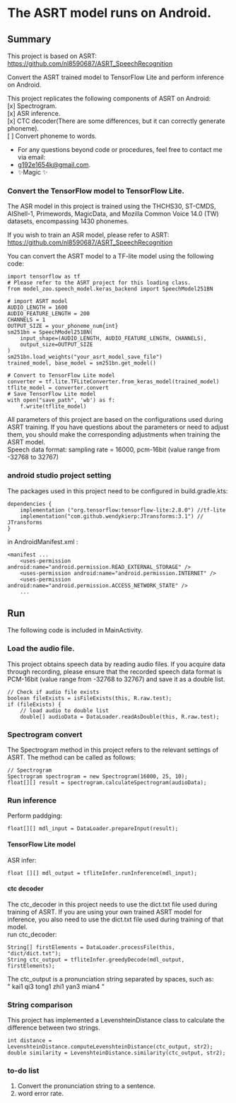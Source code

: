 # The ASRT model runs on Android.
## Summary
This project is based on ASRT:  
https://github.com/nl8590687/ASRT_SpeechRecognition

Convert the ASRT trained model to TensorFlow Lite and perform inference on Android.  

This project replicates the following components of ASRT on Android:  
[x] Spectrogram.  
[x] ASR inference.  
[x] CTC decoder(There are some differences, but it can correctly generate phoneme).  
[ ] Convert phoneme to words.  

- For any questions beyond code or procedures, feel free to contact me via email: 
- g192e1654k@gmail.com.
- ✨Magic ✨

### Convert the TensorFlow model to TensorFlow Lite.
The ASR model in this project is trained using the THCHS30, ST-CMDS, AIShell-1, Primewords, MagicData, and Mozilla Common Voice 14.0 (TW) datasets, encompassing 1430 phonemes.  

If you wish to train an ASR model, please refer to ASRT:  
https://github.com/nl8590687/ASRT_SpeechRecognition  

You can convert the ASRT model to a TF-lite model using the following code:
```
import tensorflow as tf
# Please refer to the ASRT project for this loading class.  
from model_zoo.speech_model.keras_backend import SpeechModel251BN

# import ASRT model
AUDIO_LENGTH = 1600
AUDIO_FEATURE_LENGTH = 200
CHANNELS = 1
OUTPUT_SIZE = your_phoneme_num{int}
sm251bn = SpeechModel251BN(
    input_shape=(AUDIO_LENGTH, AUDIO_FEATURE_LENGTH, CHANNELS),
    output_size=OUTPUT_SIZE
)
sm251bn.load_weights("your_asrt_model_save_file")
trained_model, base_model = sm251bn.get_model()

# Convert to TensorFlow Lite model
converter = tf.lite.TFLiteConverter.from_keras_model(trained_model)
tflite_model = converter.convert
# Save TensorFlow Lite model
with open("save_path", 'wb') as f:
    f.write(tflite_model)
```

All parameters of this project are based on the configurations used during ASRT training. If you have questions about the parameters or need to adjust them, you should make the corresponding adjustments when training the ASRT model.  
Speech data format: sampling rate = 16000, pcm-16bit (value range from -32768 to 32767)  

### android studio project setting
The packages used in this project need to be configured in build.gradle.kts:  
```
dependencies {
    implementation ("org.tensorflow:tensorflow-lite:2.8.0") //tf-lite
    implementation("com.github.wendykierp:JTransforms:3.1") // JTransforms
}
```
in AndroidManifest.xml :
```
<manifest ...
    <uses-permission android:name="android.permission.READ_EXTERNAL_STORAGE" />
    <uses-permission android:name="android.permission.INTERNET" />
    <uses-permission android:name="android.permission.ACCESS_NETWORK_STATE" />
    ...
```

## Run
The following code is included in MainActivity.  
### Load the audio file.
This project obtains speech data by reading audio files. If you acquire data through recording, please ensure that the recorded speech data format is PCM-16bit (value range from -32768 to 32767) and save it as a double list.  
```
// Check if audio file exists
boolean fileExists = isFileExists(this, R.raw.test);
if (fileExists) {
    // load audio to double list
    double[] audioData = DataLoader.readAsDouble(this, R.raw.test);
```
### Spectrogram convert
The Spectrogram method in this project refers to the relevant settings of ASRT. The method can be called as follows:  
```
// Spectrogram
Spectrogram spectrogram = new Spectrogram(16000, 25, 10);
float[][] result = spectrogram.calculateSpectrogram(audioData);
```
### Run inference
Perform paddging:
```
float[][] mdl_input = DataLoader.prepareInput(result);
```

#### TensorFlow Lite model
ASR infer:
```
float [][] mdl_output = tfliteInfer.runInference(mdl_input);
```

#### ctc decoder
The ctc_decoder in this project needs to use the dict.txt file used during training of ASRT. If you are using your own trained ASRT model for inference, you also need to use the dict.txt file used during training of that model.  
run ctc_decoder:  
```
String[] firstElements = DataLoader.processFile(this, "dict/dict.txt");
String ctc_output = tfliteInfer.greedyDecode(mdl_output, firstElements);
```

The ctc_output is a pronunciation string separated by spaces, such as:  
" kai1 qi3 tong1 zhi1 yan3 mian4 "  

### String comparison
This project has implemented a LevenshteinDistance class to calculate the difference between two strings.  
```
int distance = LevenshteinDistance.computeLevenshteinDistance(ctc_output, str2);
double similarity = LevenshteinDistance.similarity(ctc_output, str2);
```

### to-do list
1. Convert the pronunciation string to a sentence.  
2. word error rate.  
